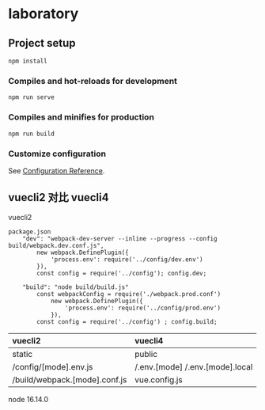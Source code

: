 # laboratory

## Project setup
```
npm install
```

### Compiles and hot-reloads for development
```
npm run serve
```

### Compiles and minifies for production
```
npm run build
```

### Customize configuration
See [Configuration Reference](https://cli.vuejs.org/zh/config/).


## vuecli2 对比 vuecli4

vuecli2
```
package.json
    "dev": "webpack-dev-server --inline --progress --config build/webpack.dev.conf.js",
        new webpack.DefinePlugin({
            'process.env': require('../config/dev.env')
        }),
        const config = require('../config'); config.dev;

    "build": "node build/build.js"
        const webpackConfig = require('./webpack.prod.conf')
            new webpack.DefinePlugin({
                'process.env': require('../config/prod.env')
            }),
        const config = require('../config') ; config.build;

```

| vuecli2 | vuecli4 |
| :-- | :-- |
| static | public |
| /config/\[mode].env.js | /.env.[mode] /.env.[mode].local |
| /build/webpack.\[mode].conf.js | vue.config.js |


node 16.14.0

